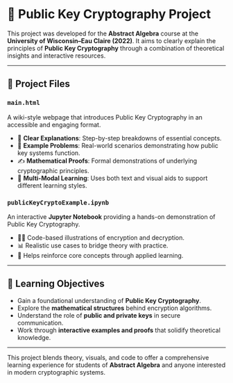# 🔐 Public Key Cryptography Project

This project was developed for the **Abstract Algebra** course at the **University of Wisconsin–Eau Claire (2022)**. It aims to clearly explain the principles of **Public Key Cryptography** through a combination of theoretical insights and interactive resources.

---

## 📁 Project Files

### `main.html`
A wiki-style webpage that introduces Public Key Cryptography in an accessible and engaging format.

- 📘 **Clear Explanations**: Step-by-step breakdowns of essential concepts.
- 🧮 **Example Problems**: Real-world scenarios demonstrating how public key systems function.
- ✍️ **Mathematical Proofs**: Formal demonstrations of underlying cryptographic principles.
- 🎨 **Multi-Modal Learning**: Uses both text and visual aids to support different learning styles.

### `publicKeyCryptoExample.ipynb`
An interactive **Jupyter Notebook** providing a hands-on demonstration of Public Key Cryptography.

- 🧑‍💻 Code-based illustrations of encryption and decryption.
- 📊 Realistic use cases to bridge theory with practice.
- 🔄 Helps reinforce core concepts through applied learning.

---

## 🎯 Learning Objectives

- Gain a foundational understanding of **Public Key Cryptography**.
- Explore the **mathematical structures** behind encryption algorithms.
- Understand the role of **public and private keys** in secure communication.
- Work through **interactive examples and proofs** that solidify theoretical knowledge.

---

This project blends theory, visuals, and code to offer a comprehensive learning experience for students of **Abstract Algebra** and anyone interested in modern cryptographic systems.
